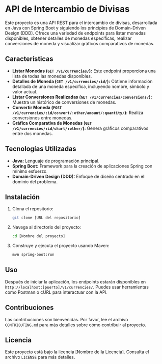 # API de Intercambio de Divisas

Este proyecto es una API REST para el intercambio de divisas, desarrollada en Java con Spring Boot y siguiendo los principios de Domain-Driven Design (DDD). Ofrece una variedad de endpoints para listar monedas disponibles, obtener detalles de monedas específicas, realizar conversiones de moneda y visualizar gráficos comparativos de monedas.

## Características

- **Listar Monedas (`GET /v1/currencies/`):** Este endpoint proporciona una lista de todas las monedas disponibles.
- **Detalles de Moneda (`GET /v1/currencies/:id/`):** Obtiene información detallada de una moneda específica, incluyendo nombre, símbolo y valor actual.
- **Listar Conversiones Realizadas (`GET /v1/currencies/conversions/`):** Muestra un histórico de conversiones de monedas.
- **Convertir Moneda (`POST /v1/currencies/:id/convert/:other/amount/:quantity/`):** Realiza conversiones entre monedas.
- **Gráfica Comparativa de Monedas (`GET /v1/currencies/:id/chart/:other/`):** Genera gráficos comparativos entre dos monedas.

## Tecnologías Utilizadas

- **Java:** Lenguaje de programación principal.
- **Spring Boot:** Framework para la creación de aplicaciones Spring con mínimo esfuerzo.
- **Domain-Driven Design (DDD):** Enfoque de diseño centrado en el dominio del problema.

## Instalación

1. Clona el repositorio:
   ```bash
   git clone [URL del repositorio]
   ```
2. Navega al directorio del proyecto:
   ```bash
   cd [Nombre del proyecto]
   ```
3. Construye y ejecuta el proyecto usando Maven:
   ```bash
   mvn spring-boot:run
   ```

## Uso

Después de iniciar la aplicación, los endpoints estarán disponibles en `http://localhost:[puerto]/v1/currencies/`. Puedes usar herramientas como Postman o cURL para interactuar con la API.

## Contribuciones

Las contribuciones son bienvenidas. Por favor, lee el archivo `CONTRIBUTING.md` para más detalles sobre cómo contribuir al proyecto.

## Licencia

Este proyecto está bajo la licencia [Nombre de la Licencia]. Consulta el archivo `LICENSE` para más detalles.
